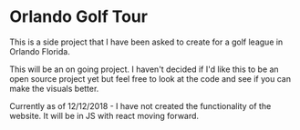 # Orlando Golf Tour

This is a side project that I have been asked to create for a golf league in Orlando Florida.  

This will be an on going project.  I haven't decided if I'd like this to be an open source project yet but feel free to look at the code and see if you can make the visuals better.

Currently as of 12/12/2018 - I have not created the functionality of the website.  It will be in JS with react moving forward.
